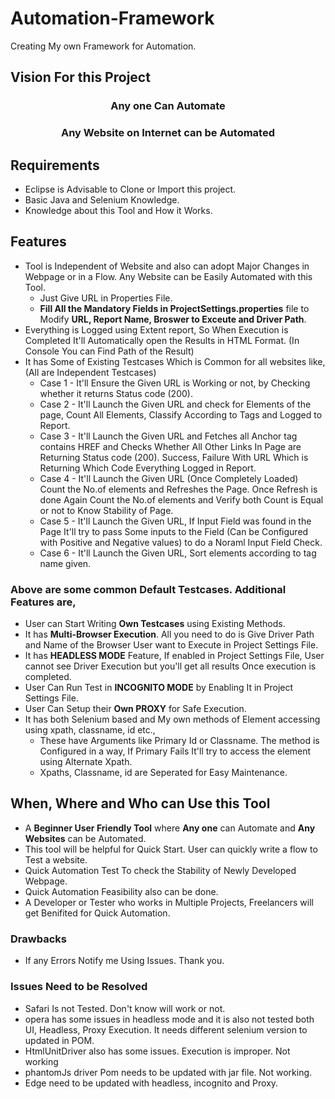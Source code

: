 # Automation-Framework
Creating My own Framework for Automation.

## Vision For this Project

<h3 align='center'>
  Any one Can Automate
</h3>

<h3 align='center'>
  Any Website on Internet can be Automated
</h3>

## Requirements

- Eclipse is Advisable to Clone or Import this project.
- Basic Java and Selenium Knowledge.
- Knowledge about this Tool and How it Works.

## Features 

- Tool is Independent of Website and also can adopt Major Changes in Webpage or in a Flow. Any Website can be Easily Automated with this Tool.
  - Just Give URL in Properties File. 
  - **Fill All the Mandatory Fields in ProjectSettings.properties** file to Modify **URL, Report Name, Broswer to Exceute and Driver Path**.
- Everything is Logged using Extent report, So When Execution is Completed It'll Automatically open the Results in HTML Format. (In Console You can Find Path of the Result)
- It has Some of Existing Testcases Which is Common for all websites like, (All are Independent Testcases)
  - Case 1 - It'll Ensure the Given URL is Working or not, by Checking whether it returns Status code (200).
  - Case 2 - It'll Launch the Given URL and check for Elements of the page, Count All Elements, Classify According to Tags and Logged to Report.
  - Case 3 - It'll Launch the Given URL and Fetches all Anchor tag contains HREF and Checks Whether All Other Links In Page are Returning Status code (200). Success, Failure With URL Which is Returning Which Code Everything Logged in Report.
  - Case 4 - It'll Launch the Given URL (Once Completely Loaded) Count the No.of elements and Refreshes the Page. Once Refresh is done Again Count the No.of elements and Verify both Count is Equal or not to Know Stability of Page.
  - Case 5 - It'll Launch the Given URL, If Input Field was found in the Page It'll try to pass Some inputs to the Field (Can be Configured with Positive and Negative values) to do a Noraml Input Field Check.
  - Case 6 - It'll Launch the Given URL, Sort elements according to tag name given.

### Above are some common Default Testcases. Additional Features are,

- User can Start Writing **Own Testcases** using Existing Methods. 
- It has **Multi-Browser Execution**. All you need to do is Give Driver Path and Name of the Browser User want to Execute in Project Settings File.
- It has **HEADLESS MODE** Feature, If enabled in Project Settings File, User cannot see Driver Execution but you'll get all results Once execution is completed. 
- User Can Run Test in **INCOGNITO MODE** by Enabling It in Project Settings File.
- User Can Setup their **Own PROXY** for Safe Execution.
- It has both Selenium based and My own methods of Element accessing using xpath, classname, id etc.,
  - These have Arguments like Primary Id or Classname. The method is Configured in a way, If Primary Fails It'll try to access the element using Alternate Xpath.
  - Xpaths, Classname, id are Seperated for Easy Maintenance.

## When, Where and Who can Use this Tool

- A **Beginner User Friendly Tool** where **Any one** can Automate and **Any Websites** can be Automated.
- This tool will be helpful for Quick Start. User can quickly write a flow to Test a website.
- Quick Automation Test To check the Stability of Newly Developed Webpage.
- Quick Automation Feasibility also can be done.
- A Developer or Tester who works in Multiple Projects, Freelancers will get Benifited for Quick Automation.

### Drawbacks 

- If any Errors Notify me Using Issues. Thank you.

### Issues Need to be Resolved

* Safari Is not Tested. Don't know will work or not.
* opera has some issues in headless mode and it is also not tested both UI, Headless, Proxy Execution. It needs different selenium version to updated in POM.
* HtmlUnitDriver also has some issues. Execution is improper. Not working
* phantomJs driver Pom needs to be updated with jar file. Not working.
* Edge need to be updated with headless, incognito and Proxy.


